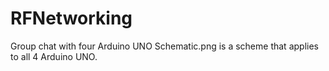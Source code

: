 # RFNetworking
Group chat with four Arduino UNO
Schematic.png is a scheme that applies to all 4 Arduino UNO.
